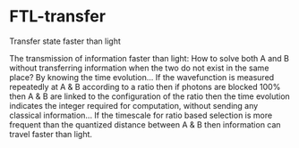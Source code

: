 # FTL-transfer
Transfer state faster than light

The transmission of information faster than light:
How to solve both A and B without transferring information when the two do not exist in the same place? By knowing the time evolution... If the wavefunction is measured repeatedly at A & B according to a ratio then if photons are blocked 100% then A & B are linked to the configuration of the ratio then the time evolution indicates the integer required for computation, without sending any classical information...
If the timescale for ratio based selection is more frequent than the quantized distance between A & B then information can travel faster than light.
